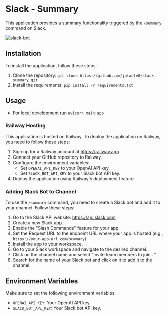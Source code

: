 # Slack - Summary

This application provides a summary functionality triggered by the `/summary` command on Slack.

![slack-bot](https://s11.gifyu.com/images/Sutzy.gif)


## Installation

To install the application, follow these steps:

1. Clone the repository: `git clone https://github.com/jotaefe0/slack-summary.git`
2. Install the requirements: `pip install -r requirements.txt`

## Usage

- For local development run `uvicorn main:app`

### Railway Hosting

This application is hosted on Railway. To deploy the application on Railway, you need to follow these steps:

1. Sign up for a Railway account at https://railway.app
2. Connect your GitHub repository to Railway.
3. Configure the environment variables:
   - Set `OPENAI_API_KEY` to your OpenAI API key.
   - Set `SLACK_BOT_API_KEY` to your Slack bot API key.
4. Deploy the application using Railway's deployment feature.

### Adding Slack Bot to Channel

To use the `/summary` command, you need to create a Slack bot and add it to your channel. Follow these steps:

1. Go to the Slack API website: https://api.slack.com
2. Create a new Slack app.
3. Enable the "Slash Commands" feature for your app.
4. Set the Request URL to the endpoint URL where your app is hosted (e.g., `https://your-app-url.com/summary`).
5. Install the app to your workspace.
6. Go to your Slack workspace and navigate to the desired channel.
7. Click on the channel name and select "Invite team members to join..."
8. Search for the name of your Slack bot and click on it to add it to the channel.

## Environment Variables

Make sure to set the following environment variables:

- `OPENAI_API_KEY`: Your OpenAI API key.
- `SLACK_BOT_API_KEY`: Your Slack bot API key.

